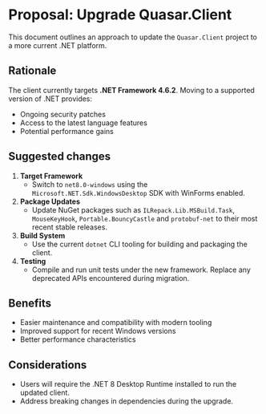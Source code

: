 # Proposal: Upgrade Quasar.Client

This document outlines an approach to update the `Quasar.Client` project to a more current .NET platform.

## Rationale

The client currently targets **.NET Framework 4.6.2**. Moving to a supported version of .NET provides:

- Ongoing security patches
- Access to the latest language features
- Potential performance gains

## Suggested changes

1. **Target Framework**
   - Switch to `net8.0-windows` using the `Microsoft.NET.Sdk.WindowsDesktop` SDK with WinForms enabled.
2. **Package Updates**
   - Update NuGet packages such as `ILRepack.Lib.MSBuild.Task`, `MouseKeyHook`, `Portable.BouncyCastle` and `protobuf-net` to their most recent stable releases.
3. **Build System**
   - Use the current `dotnet` CLI tooling for building and packaging the client.
4. **Testing**
   - Compile and run unit tests under the new framework. Replace any deprecated APIs encountered during migration.

## Benefits

- Easier maintenance and compatibility with modern tooling
- Improved support for recent Windows versions
- Better performance characteristics

## Considerations

- Users will require the .NET 8 Desktop Runtime installed to run the updated client.
- Address breaking changes in dependencies during the upgrade.
